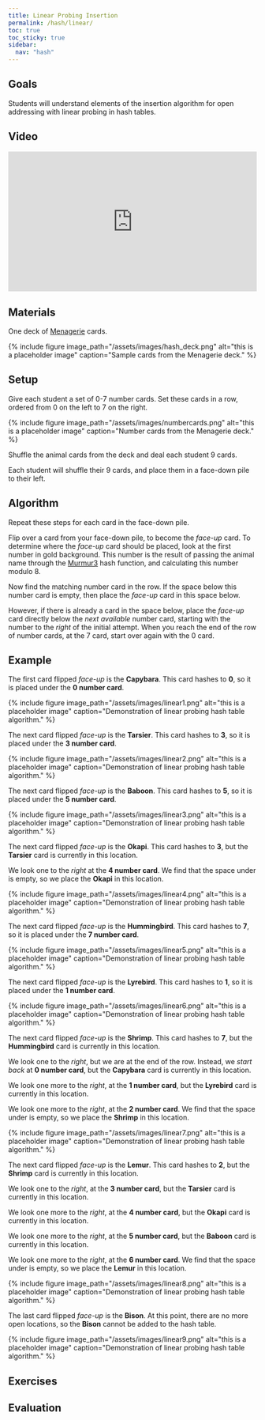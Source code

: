 ```yaml
---
title: Linear Probing Insertion
permalink: /hash/linear/
toc: true
toc_sticky: true
sidebar:
  nav: "hash"
---
```


## Goals

Students will understand elements of the insertion algorithm
for open addressing with linear probing in hash tables.

## Video

<style>.embed-container { position: relative; padding-bottom: 56.25%; height: 0; overflow: hidden; max-width: 100%; } .embed-container iframe, .embed-container object, .embed-container embed { position: absolute; top: 0; left: 0; width: 100%; height: 100%; }</style><div class='embed-container'><iframe src='https://www.youtube.com/embed//yNlgo_SfUTc' frameborder='0' allowfullscreen></iframe></div>

## Materials

One deck of [Menagerie]({{site.baseurl}}/hash) cards.

{% include figure image_path="/assets/images/hash_deck.png" alt="this is a placeholder image" caption="Sample cards from the Menagerie deck." %}

## Setup

Give each student a set of 0-7 number cards. Set these cards in a
row, ordered from 0 on the left to 7 on the right.

{% include figure image_path="/assets/images/numbercards.png" alt="this is a placeholder image" caption="Number cards from the Menagerie deck." %}

Shuffle the animal cards from the deck and deal each student 9 cards.

Each student will shuffle their 9 cards, and place them
in a face-down pile to their left.

## Algorithm

Repeat these steps for each card in the face-down pile.

Flip over a card from your face-down pile, to become the *face-up* card.
To determine where
the *face-up* card should be placed, look at the first number in gold background.
This number is the result of passing the animal name through the
[Murmur3](https://github.com/aappleby/smhasher) hash function, and
calculating this number modulo 8.

Now find the matching number card in the row. If the space below
this number card is empty, then place the *face-up* card in this
space below.

However, if there is already a card in the space below, place the *face-up*
card directly below the *next available* number card, starting with
the number to the *right* of the initial attempt. When you reach the end
of the row of number cards, at the 7 card, start over again with
the 0 card.

## Example

The first card flipped *face-up* is the **Capybara**. This card hashes to
**0**, so it is placed under the **0 number card**.

{% include figure image_path="/assets/images/linear1.png" alt="this is a placeholder image" caption="Demonstration
of linear probing hash table algorithm." %}

The next card flipped *face-up* is the **Tarsier**. This card hashes to
**3**, so it is placed under the **3 number card**.

{% include figure image_path="/assets/images/linear2.png" alt="this is a placeholder image" caption="Demonstration
of linear probing hash table algorithm." %}

The next card flipped *face-up* is the **Baboon**. This card hashes to
**5**, so it is placed under the **5 number card**.

{% include figure image_path="/assets/images/linear3.png" alt="this is a placeholder image" caption="Demonstration
of linear probing hash table algorithm." %}

The next card flipped *face-up* is the **Okapi**. This card hashes to
**3**, but the **Tarsier** card is currently in this location.

We look one to the *right* at the **4 number card**. We find that the space under is
empty, so we place the **Okapi** in this location.

{% include figure image_path="/assets/images/linear4.png" alt="this is a placeholder image" caption="Demonstration
of linear probing hash table algorithm." %}

The next card flipped *face-up* is the **Hummingbird**. This card hashes to
**7**, so it is placed under the **7 number card**.

{% include figure image_path="/assets/images/linear5.png" alt="this is a placeholder image" caption="Demonstration
of linear probing hash table algorithm." %}

The next card flipped *face-up* is the **Lyrebird**. This card hashes to
**1**, so it is placed under the **1 number card**.

{% include figure image_path="/assets/images/linear6.png" alt="this is a placeholder image" caption="Demonstration
of linear probing hash table algorithm." %}

The next card flipped *face-up* is the **Shrimp**. This card hashes to
**7**, but the **Hummingbird** card is currently in this location.

We look one to the *right*, but we are at the end of the row. Instead,
we *start back* at **0 number card**, but the **Capybara** card is currently in this location.

We look one more to the *right*, at the **1 number card**, but the **Lyrebird** card is currently in this location.

We look one more to the *right*, at the **2 number card**. We find that the space under is
empty, so we place the **Shrimp** in this location.

{% include figure image_path="/assets/images/linear7.png" alt="this is a placeholder image" caption="Demonstration
of linear probing hash table algorithm." %}

The next card flipped *face-up* is the **Lemur**. This card hashes to
**2**, but the **Shrimp** card is currently in this location.

We look one to the *right*, at the **3 number card**, but the **Tarsier** card is currently in this location.

We look one more to the *right*, at the **4 number card**, but the **Okapi** card is currently in this location.

We look one more to the *right*, at the **5 number card**, but the **Baboon** card is currently in this location.

We look one more to the *right*, at the **6 number card**. We find that the space under is
empty, so we place the **Lemur** in this location.

{% include figure image_path="/assets/images/linear8.png" alt="this is a placeholder image" caption="Demonstration
of linear probing hash table algorithm." %}

The last card flipped *face-up* is the **Bison**. At this point, there are no more open
locations, so the **Bison** cannot be added to the hash table.

{% include figure image_path="/assets/images/linear9.png" alt="this is a placeholder image" caption="Demonstration
of linear probing hash table algorithm." %}

## Exercises


## Evaluation
